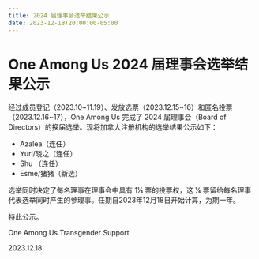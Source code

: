 ```yaml
---
title: 2024 届理事会选举结果公示
date: 2023-12-18T20:00:00-05:00
---
```


# One Among Us 2024 届理事会选举结果公示

经过成员登记（2023.10~11.19）、发放选票（2023.12.15~16）和匿名投票（2023.12.16~17），One Among Us 完成了 2024 届理事会（Board of Directors）的换届选举。现将加拿大注册机构的选举结果公示如下：

- Azalea（连任）
- Yuri/晓之（连任）
- Shu （连任）
- Esme/猪猪（新选）

选举同时决定了每名理事在理事会中具有 1¼ 票的投票权，这 ¼ 票留给每名理事代表选举同时产生的参理事。任期自2023年12月18日开始计算，为期一年。

特此公示。

One Among Us Transgender Support

2023.12.18

